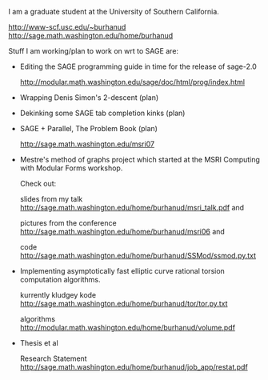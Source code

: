 I am a graduate student at the University of Southern California. 

  http://www-scf.usc.edu/~burhanud   http://sage.math.washington.edu/home/burhanud

Stuff I am working/plan to work on wrt to SAGE are:

* Editing the SAGE programming guide in time for the release of sage-2.0

  http://modular.math.washington.edu/sage/doc/html/prog/index.html

* Wrapping Denis Simon's 2-descent (plan)

* Dekinking some SAGE tab completion kinks (plan)

* SAGE + Parallel, The Problem Book (plan)
  
  http://sage.math.washington.edu/msri07

* Mestre's method of graphs project which started at the MSRI Computing with Modular Forms workshop. 

  Check out: 

    slides from my talk http://sage.math.washington.edu/home/burhanud/msri_talk.pdf and

    pictures from the conference http://sage.math.washington.edu/home/burhanud/msri06 and

    code http://sage.math.washington.edu/home/burhanud/SSMod/ssmod.py.txt

* Implementing asymptotically fast elliptic curve rational torsion computation algorithms. 

  kurrently kludgey kode http://sage.math.washington.edu/home/burhanud/tor/tor.py.txt

  algorithms http://modular.math.washington.edu/home/burhanud/volume.pdf

* Thesis et al 

  Research Statement http://sage.math.washington.edu/home/burhanud/job_app/restat.pdf
